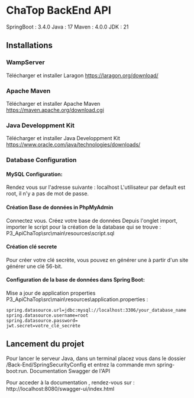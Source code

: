 # ChaTop BackEnd API

SpringBoot : 3.4.0
Java : 17
Maven : 4.0.0
JDK : 21

## Installations

### WampServer
Télécharger et installer Laragon
https://laragon.org/download/

### Apache Maven
Télécharger et installer Apache Maven
https://maven.apache.org/download.cgi

### Java Developpment Kit
Télécharger et installer Java Developpment Kit
https://www.oracle.com/java/technologies/downloads/

### Database Configuration

#### MySQL Configuration:

Rendez vous sur l'adresse suivante : localhost
L'utilisateur par default est root, il n'y a pas de mot de passe.

#### Création Base de données in PhpMyAdmin

Connectez vous.
Créez votre base de données
Depuis l'onglet import, importer le script pour la création de la database qui se trouve :
P3_ApiChaTop\src\main\resources\script.sql

#### Création clé secrete
Pour créer votre clé secrète, vous pouvez en générer une à partir d'un site
générer une clé 56-bit.

#### Configuration de la base de données dans Spring Boot:

Mise a jour de application properties P3_ApiChaTop\src\main\resources\application.properties :
```
spring.datasource.url=jdbc:mysql://localhost:3306/your_database_name
spring.datasource.username=root
spring.datasource.password=
jwt.secret=votre_clé_secrète
```
## Lancement du projet

Pour lancer le serveur Java, dans un terminal placez vous dans le dossier /Back-End/SpringSecurityConfig et entrez la commande mvn spring-boot:run.
Documentation Swagger de l'API

Pour acceder à la documentation , rendez-vous sur : http://localhost:8080/swagger-ui/index.html
